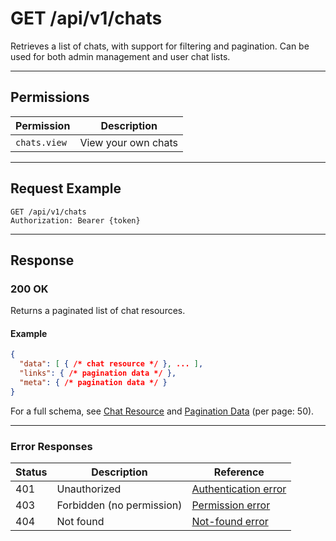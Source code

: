# GET /api/v1/chats

Retrieves a list of chats, with support for filtering and pagination. Can be used for both admin management and user chat lists.


---

## Permissions
| Permission   | Description                |
|--------------|----------------------------|
| `chats.view` | View your own chats        |

---

## Request Example
```
GET /api/v1/chats
Authorization: Bearer {token}
```

---

## Response

### 200 OK
Returns a paginated list of chat resources.

#### Example
```json
{
  "data": [ { /* chat resource */ }, ... ],
  "links": { /* pagination data */ },
  "meta": { /* pagination data */ }
}
```

For a full schema, see [Chat Resource](chat_resource.md) and [Pagination Data](../_globals/pagination-data.md) (per page: 50).

---

### Error Responses
| Status | Description                | Reference                                      |
|--------|----------------------------|------------------------------------------------|
| 401    | Unauthorized               | [Authentication error](../_globals/authentication-errors.md) |
| 403    | Forbidden (no permission)  | [Permission error](../_globals/permission-errors.md) |
| 404    | Not found                  | [Not-found error](../_globals/not-found-errors.md) |
